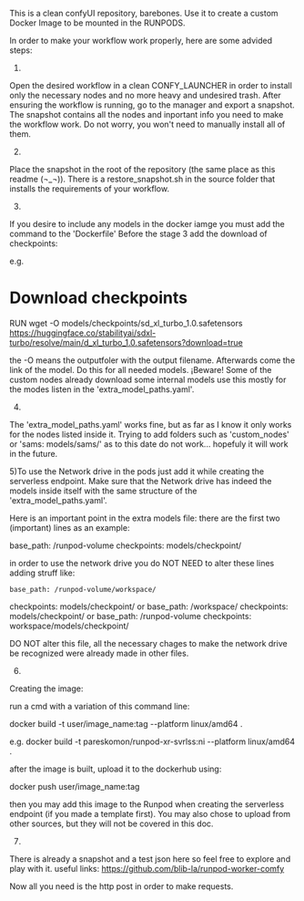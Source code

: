 This is a clean confyUI repository, barebones. Use it to create a custom Docker Image to be mounted in the RUNPODS.

In order to make your workflow work properly, here are some advided steps:

1)
Open the desired workflow in a clean CONFY_LAUNCHER in order to install only the necessary nodes and no more heavy and undesired trash.
After ensuring the workflow is running, go to the manager and export a snapshot. The snapshot contains all the nodes and inportant info you need to make the workflow work. Do not worry, you won't need to manually install all of them.

2)
Place the snapshot in the root of the repository (the same place as this readme (¬_¬)). There is a restore_snapshot.sh in the source folder that installs the requirements of your workflow.

3)
If you desire to include any models in the docker iamge you must add the command to the 'Dockerfile'
Before the stage 3 add the download of checkpoints:

e.g.
# Download checkpoints
RUN wget -O models/checkpoints/sd_xl_turbo_1.0.safetensors https://huggingface.co/stabilityai/sdxl-turbo/resolve/main/d_xl_turbo_1.0.safetensors?download=true

the -O means the outputfoler with the output filename. Afterwards come the link of the model.
Do this for all needed models. 
¡Beware! Some of the custom nodes already download some internal models use this mostly for the modes listen in the 'extra_model_paths.yaml'.

4)
The 'extra_model_paths.yaml' works fine, but as far as I know it only works for the nodes listed inside it. Trying to add folders such as 'custom_nodes' or 'sams: models/sams/' as to this date do not work... hopefuly it will work in the future.

5)To use the Network drive in the pods just add it while creating the serverless endpoint.
Make sure that the Network drive has indeed the models inside itself with the same structure of the 'extra_model_paths.yaml'.

Here is an important point in the extra models file: there are the first two (important) lines as an example:

  base_path: /runpod-volume
  checkpoints: models/checkpoint/

  in order to use the network drive you do NOT NEED to alter these lines adding struff like:

    base_path: /runpod-volume/workspace/
  checkpoints: models/checkpoint/
or
    base_path: /workspace/
  checkpoints: models/checkpoint/
 or
    base_path: /runpod-volume
  checkpoints: workspace/models/checkpoint/

DO NOT alter this file, all the necessary chages to make the network drive be recognized were already made in other files.

6)
Creating the image:

run a cmd with a variation of this command line:

docker build -t user/image_name:tag --platform linux/amd64 .

e.g.
docker build -t pareskomon/runpod-xr-svrlss:ni --platform linux/amd64 .

after the image is built, upload it to the dockerhub using:

docker push user/image_name:tag

then you may add this image to the Runpod when creating the serverless endpoint (if you made a template first).
You may also chose to upload from other sources, but they will not be covered in this doc.

7)
There is already a snapshot and a test json here so feel free to explore and play with it.
useful links:
https://github.com/blib-la/runpod-worker-comfy

Now all you need is the http post in order to make requests.